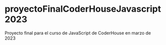 # proyectoFinalCoderHouseJavascript2023
Proyecto final para el curso de JavaScript de CoderHouse en marzo de 2023
